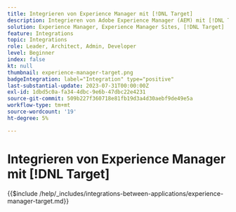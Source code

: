 ```yaml
---
title: Integrieren von Experience Manager mit [!DNL Target]
description: Integrieren von Adobe Experience Manager (AEM) mit [!DNL Target] , um personalisierte Erlebnisse bereitzustellen.
solution: Experience Manager, Experience Manager Sites, [!DNL Target]
feature: Integrations
topic: Integrations
role: Leader, Architect, Admin, Developer
level: Beginner
index: false
kt: null
thumbnail: experience-manager-target.png
badgeIntegration: label="Integration" type="positive"
last-substantial-update: 2023-07-31T00:00:00Z
exl-id: 1dbd5c0a-fa34-4dbc-9e6b-47dbc22e4231
source-git-commit: 509b227f360718e81fb19d3a4d30aebf9de49e5a
workflow-type: tm+mt
source-wordcount: '19'
ht-degree: 5%

---
```


# Integrieren von Experience Manager mit [!DNL Target]

{{$include /help/_includes/integrations-between-applications/experience-manager-target.md}}
